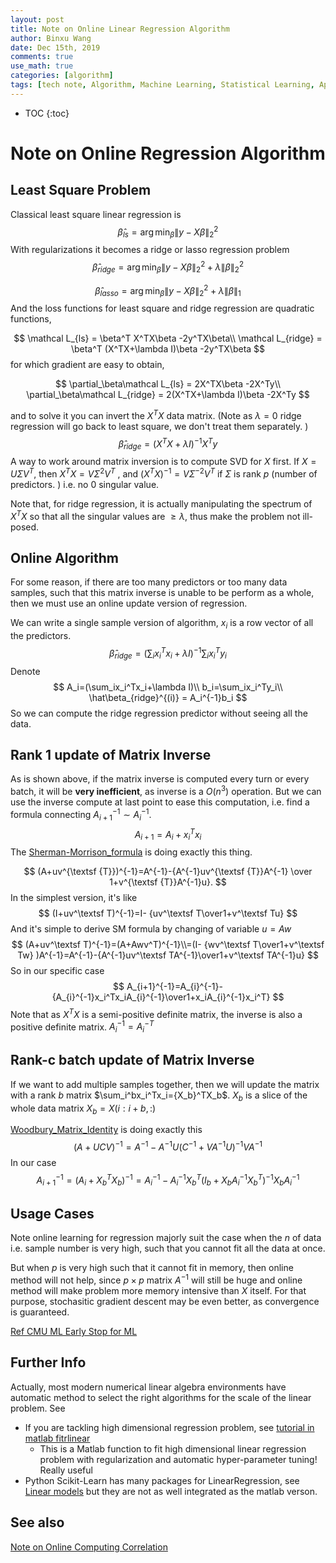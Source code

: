 ```yaml
---
layout: post
title: Note on Online Linear Regression Algorithm
author: Binxu Wang
date: Dec 15th, 2019
comments: true
use_math: true
categories: [algorithm]
tags: [tech note, Algorithm, Machine Learning, Statistical Learning, Applied Math, Linear Algebra, Numerical Method]
---
```


* TOC
{:toc}


# Note on Online Regression Algorithm

## Least Square Problem 

Classical least square linear regression is 
$$
\hat \beta_{ls}=\arg\min_\beta\|y-X\beta\|^2_2
$$
With regularizations it becomes a ridge or lasso regression problem 
$$
\hat \beta_{ridge}=\arg\min_\beta\|y-X\beta\|^2_2+\lambda\|\beta\|_2^2
$$

$$
\hat \beta_{lasso}=\arg\min_\beta\|y-X\beta\|^2_2+\lambda\|\beta\|_1
$$
And the loss functions for least square and ridge regression are quadratic functions,  


$$
\mathcal L_{ls} = \beta^T X^TX\beta -2y^TX\beta\\
\mathcal L_{ridge} = \beta^T (X^TX+\lambda I)\beta -2y^TX\beta
$$
for which gradient are easy to obtain, 


$$
\partial_\beta\mathcal L_{ls} = 2X^TX\beta -2X^Ty\\
\partial_\beta\mathcal L_{ridge} = 2(X^TX+\lambda I)\beta -2X^Ty
$$


and to solve it you can invert the $X^TX$ data matrix. (Note as $\lambda=0$ ridge regression will go back to least square, we don't treat them separately. )
$$
\hat\beta_{ridge}=(X^TX+\lambda I)^{-1}X^Ty
$$
A way to work around matrix inversion is to compute SVD for $X$ first. If $X=U\Sigma V^T$, then $X^TX=V\Sigma^2V^T$ , and $(X^TX)^{-1}=V\Sigma^{-2}V^T$ if $\Sigma$ is rank $p$ (number of predictors. ) i.e. no 0 singular value. 

Note that, for ridge regression, it is actually manipulating the spectrum of $X^TX$ so that all the singular values are $\geq\lambda$, thus make the problem not ill-posed. 

## Online Algorithm

For some reason, if there are too many predictors or too many data samples, such that this matrix inverse is unable to be perform as a whole, then we must use an online update version of regression. 

We can write a single sample version of algorithm, $x_i$ is a row vector of all the predictors. 
$$
\hat\beta_{ridge}=(\sum_ix_i^Tx_i+\lambda I)^{-1}\sum_ix_i^Ty_i
$$
Denote 
$$
A_i=(\sum_ix_i^Tx_i+\lambda I)\\
b_i=\sum_ix_i^Ty_i\\
\hat\beta_{ridge}^{(i)} = A_i^{-1}b_i
$$
So we can compute the ridge regression predictor without seeing all the data. 

## Rank 1 update of Matrix Inverse

As is shown above, if the matrix inverse is computed every turn or every batch, it will be **very inefficient**, as inverse is a $O(n^3)$ operation. But we can use the inverse compute at last point to ease this computation, i.e. find a formula connecting $A_{i+1}^{-1}\sim A_i^{-1}$. 
$$
A_{i+1}=A_i+x_i^Tx_i
$$
The [Sherman-Morrison_formula](https://en.wikipedia.org/wiki/Sherman–Morrison_formula) is doing exactly this thing. 


$$
(A+uv^{\textsf {T}})^{-1}=A^{-1}-{A^{-1}uv^{\textsf {T}}A^{-1} \over 1+v^{\textsf {T}}A^{-1}u}.
$$
In the simplest version, it's like 
$$
(I+uv^\textsf T)^{-1}=I- {uv^\textsf T\over1+v^\textsf Tu} 
$$
And it's simple to derive SM formula by changing of variable $u=Aw$
$$
(A+uv^\textsf T)^{-1}=(A+Awv^T)^{-1}\\=(I- {wv^\textsf T\over1+v^\textsf Tw} )A^{-1}=A^{-1}-{A^{-1}uv^\textsf TA^{-1}\over1+v^\textsf TA^{-1}u}
$$
So in our specific case 
$$
A_{i+1}^{-1}=A_{i}^{-1}-{A_{i}^{-1}x_i^Tx_iA_{i}^{-1}\over1+x_iA_{i}^{-1}x_i^T}
$$
Note that as $X^TX$ is a semi-positive definite matrix, the inverse is also a positive definite matrix. $A_i^{-1}=A_i^{-T}$ 

## Rank-c batch update of Matrix Inverse

If we want to add multiple samples together, then we will update the matrix with a rank $b$ matrix $\sum_i^bx_i^Tx_i={X_b}^TX_b$. $X_b$ is a slice of the whole data matrix $X_b=X(i:i+b,:)$ 

[Woodbury_Matrix_Identity](https://en.wikipedia.org/wiki/Woodbury_matrix_identity) is doing exactly this
$$
(A+UCV)^{-1}=A^{-1}-A^{-1}U(C^{-1}+VA^{-1}U)^{-1}VA^{-1}
$$
In our case 
$$
A_{i+1}^{-1}=(A_{i}+X_b^TX_b)^{-1}=A_{i}^{-1}-{A_{i}^{-1}X_b^T (I_b+X_bA_{i}^{-1}X_b^T)^{-1} X_bA_{i}^{-1}}
$$


## Usage Cases

Note online learning for regression majorly suit the case when the $n$ of data i.e. sample number is very high, such that you cannot fit all the data at once. 

But when $p$ is very high such that it cannot fit in memory, then online method will not help, since $p\times p$ matrix $A^{-1}$ will still be huge and online method will make problem more memory intensive than $X$ itself. For that purpose, stochasitic gradient descent may be even better, as convergence is guaranteed.

[Ref CMU ML Early Stop for ML](https://blog.ml.cmu.edu/2019/03/07/a-continuous-time-view-of-early-stopping-for-least-squares/)



## Further Info 

Actually, most modern numerical linear algebra environments have automatic method to select the right algorithms for the scale of the linear problem. See 

* If you are tackling high dimensional regression problem, see [tutorial in matlab fitrlinear](https://www.mathworks.com/help/stats/fitrlinear.html) 
  * This is a Matlab function to fit high dimensional linear regression problem with regularization and automatic hyper-parameter tuning! Really useful
* Python Scikit-Learn has many packages for LinearRegression, see [Linear models](https://scikit-learn.org/stable/modules/classes.html#module-sklearn.linear_model)  but they are not as well integrated as the matlab verson. 



## See also

[Note on Online Computing Correlation](Brief-Note-on-Online-Computing-Correlation) 

